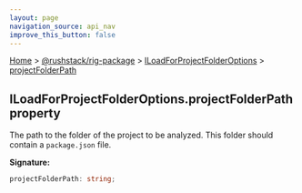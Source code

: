 ```yaml
---
layout: page
navigation_source: api_nav
improve_this_button: false
---
```



[Home](./index.md) &gt; [@rushstack/rig-package](./rig-package.md) &gt; [ILoadForProjectFolderOptions](./rig-package.iloadforprojectfolderoptions.md) &gt; [projectFolderPath](./rig-package.iloadforprojectfolderoptions.projectfolderpath.md)

## ILoadForProjectFolderOptions.projectFolderPath property

The path to the folder of the project to be analyzed. This folder should contain a `package.json` file.

<b>Signature:</b>

```typescript
projectFolderPath: string;
```
